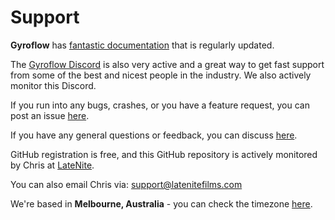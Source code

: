 # Support

**Gyroflow** has [fantastic documentation](https://docs.gyroflow.xyz/app/) that is regularly updated.

The [Gyroflow Discord](https://discord.gg/BBJ2UVAr2D) is also very active and a great way to get fast support from some of the best and nicest people in the industry. We also actively monitor this Discord.

If you run into any bugs, crashes, or you have a feature request, you can post an issue [here](https://github.com/latenitefilms/gyroflowtoolbox/issues).

If you have any general questions or feedback, you can discuss [here](https://github.com/latenitefilms/gyroflowtoolbox/discussions).

GitHub registration is free, and this GitHub repository is actively monitored by Chris at [LateNite](https://latenitefilms.com).

You can also email Chris via: [support@latenitefilms.com](mailto:support@latenitefilms.com?subject=Gyroflow%20Toolbox%20Support)

We're based in **Melbourne, Australia** - you can check the timezone [here](https://www.timeanddate.com/worldclock/australia/melbourne).